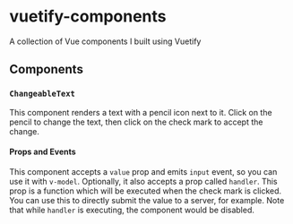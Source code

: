 # vuetify-components
A collection of Vue components I built using Vuetify

## Components

### `ChangeableText`
This component renders a text with a pencil icon next to it. Click on the pencil to change the text, then click on the check mark to accept the change.
#### Props and Events
This component accepts a `value` prop and emits `input` event, so you can use it with `v-model`. Optionally, it also accepts a prop called `handler`. This prop is a function which will be executed when the check mark is clicked. You can use this to directly submit the value to a server, for example. Note that while `handler` is executing, the component would be disabled.

